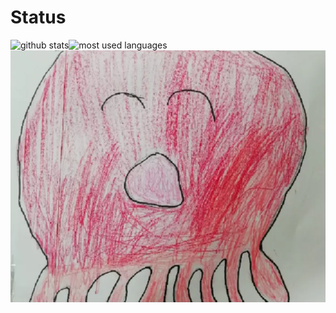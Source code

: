 # Status
<img align="left" alt="github stats" src="https://github-readme-stats.vercel.app/api?username=ukitomo&show_icons=true" /><img align="left" alt="most used languages" src="https://github-readme-stats.vercel.app/api/top-langs/?username=ukitomo" />
<img alt="たこやん" src="https://raw.githubusercontent.com/ukitomo/ukitomo/main/takoyann.webp" />
